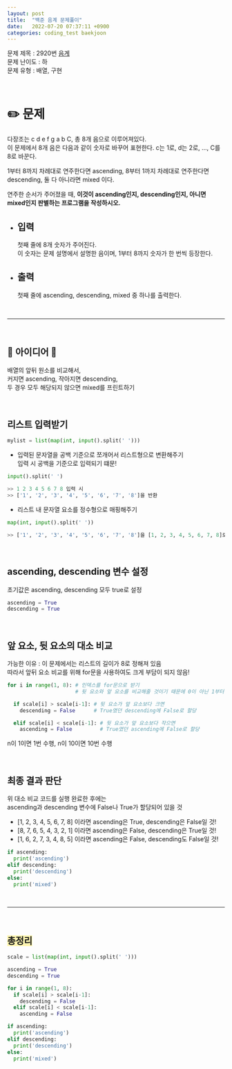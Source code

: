 ```yaml
---
layout: post
title:  "백준 음계 문제풀이"
date:   2022-07-20 07:37:11 +0900
categories: coding_test baekjoon
---
```


문제 제목 : 2920번 [음계]  
문제 난이도 : 하   
문제 유형 : 배열, 구현


<br>   

# ✏️ 문제

다장조는 c d e f g a b C, 총 8개 음으로 이루어져있다.    
이 문제에서 8개 음은 다음과 같이 숫자로 바꾸어 표현한다. c는 1로, d는 2로, ..., C를 8로 바꾼다.

1부터 8까지 차례대로 연주한다면 ascending, 8부터 1까지 차례대로 연주한다면 descending, 둘 다 아니라면 mixed 이다.    

연주한 순서가 주어졌을 때, **이것이 ascending인지, descending인지, 아니면 mixed인지 판별하는 프로그램을 작성하시오.**
- ## 입력
  첫째 줄에 8개 숫자가 주어진다.    
  이 숫자는 문제 설명에서 설명한 음이며, 1부터 8까지 숫자가 한 번씩 등장한다.
- ## 출력
  첫째 줄에 ascending, descending, mixed 중 하나를 출력한다.   



<br> 

--- 

<br>


## 🔔 아이디어 🔔
배열의 앞뒤 원소를 비교해서,    
커지면 ascending, 작아지면 descending,    
두 경우 모두 해당되지 않으면 mixed를 프린트하기


<br>


## 리스트 입력받기 
``` python
mylist = list(map(int, input().split(' ')))
```

* 입력된 문자열을 공백 기준으로 쪼개어서 리스트형으로 변환해주기   
입력 시 공백을 기준으로 입력되기 떄문!    
``` python
input().split(' ')

>> 1 2 3 4 5 6 7 8 입력 시
>> ['1', '2', '3', '4', '5', '6', '7', '8']을 반환
```
      
    
     
* 리스트 내 문자열 요소를 정수형으로 매핑해주기
``` python
map(int, input().split(' '))

>> ['1', '2', '3', '4', '5', '6', '7', '8']을 [1, 2, 3, 4, 5, 6, 7, 8]로 변환
```


<br>


## ascending, descending 변수 설정  
초기값은 ascending, descending 모두 true로 설정
``` python
ascending = True
descending = True
```


<br>


## 앞 요소, 뒷 요소의 대소 비교    
가능한 이유 : 이 문제에서는 리스트의 길이가 8로 정해져 있음    
따라서 앞뒤 요소 비교를 위해 for문을 사용하여도 크게 부담이 되지 않음!
``` python
for i in range(1, 8): # 인덱스를 for문으로 받기
                      # 뒷 요소와 앞 요소를 비교해줄 것이기 때문에 0이 아닌 1부터 시작

  if scale[i] > scale[i-1]: # 뒷 요소가 앞 요소보다 크면
    descending = False      # True였던 descending에 False로 할당

  elif scale[i] < scale[i-1]: # 뒷 요소가 앞 요소보다 작으면
    ascending = False         # True였던 ascending에 False로 할당
```
n이 1이면 1번 수행, n이 10이면 10번 수행


<br>


## 최종 결과 판단    
위 대소 비교 코드를 실행 완료한 후에는     
ascending과 descending 변수에 False나 True가 할당되어 있을 것     

* [1, 2, 3, 4, 5, 6, 7, 8] 이라면 ascending은 True, descending은 False일 것!   
* [8, 7, 6, 5, 4, 3, 2, 1] 이라면 ascending은 False, descending은 True일 것!   
* [1, 6, 2, 7, 3, 4, 8, 5] 이라면 ascending은 False, descending도 False일 것!   

``` python
if ascending:
  print('ascending')
elif descending:
  print('descending')
else:
  print('mixed')
```


<br> 

--- 

<br>


## <span style="background-color:#fff5b1;">총정리</span>
``` python
scale = list(map(int, input().split(' ')))

ascending = True
descending = True

for i in range(1, 8):
  if scale[i] > scale[i-1]:
    descending = False
  elif scale[i] < scale[i-1]:
    ascending = False

if ascending:
  print('ascending')
elif descending:
  print('descending')
else:
  print('mixed')
```

[음계]: https://www.acmicpc.net/problem/2920 